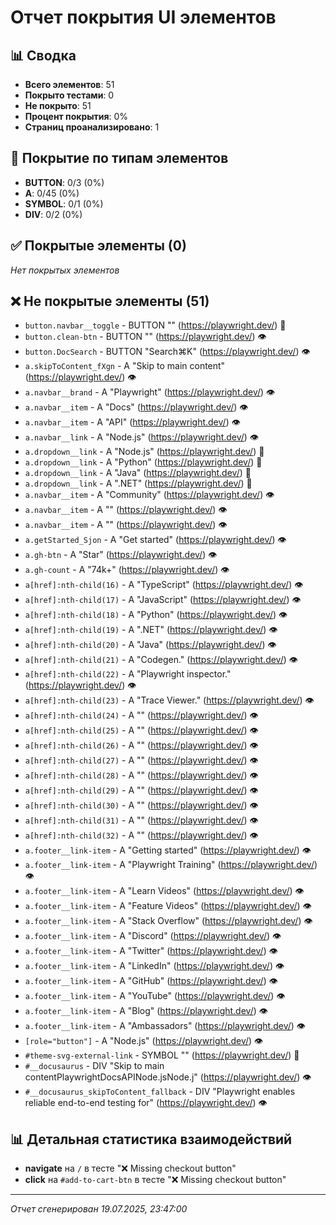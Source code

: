 # Отчет покрытия UI элементов

## 📊 Сводка

- **Всего элементов**: 51
- **Покрыто тестами**: 0
- **Не покрыто**: 51
- **Процент покрытия**: 0%
- **Страниц проанализировано**: 1

## 🎯 Покрытие по типам элементов

- **BUTTON**: 0/3 (0%)
- **A**: 0/45 (0%)
- **SYMBOL**: 0/1 (0%)
- **DIV**: 0/2 (0%)

## ✅ Покрытые элементы (0)




*Нет покрытых элементов*

## ❌ Не покрытые элементы (51)

- `button.navbar__toggle` - BUTTON "" (https://playwright.dev/) 🙈
- `button.clean-btn` - BUTTON "" (https://playwright.dev/) 👁️
- `button.DocSearch` - BUTTON "Search⌘K" (https://playwright.dev/) 👁️
- `a.skipToContent_fXgn` - A "Skip to main content" (https://playwright.dev/) 👁️
- `a.navbar__brand` - A "Playwright" (https://playwright.dev/) 👁️
- `a.navbar__item` - A "Docs" (https://playwright.dev/) 👁️
- `a.navbar__item` - A "API" (https://playwright.dev/) 👁️
- `a.navbar__link` - A "Node.js" (https://playwright.dev/) 👁️
- `a.dropdown__link` - A "Node.js" (https://playwright.dev/) 🙈
- `a.dropdown__link` - A "Python" (https://playwright.dev/) 🙈
- `a.dropdown__link` - A "Java" (https://playwright.dev/) 🙈
- `a.dropdown__link` - A ".NET" (https://playwright.dev/) 🙈
- `a.navbar__item` - A "Community" (https://playwright.dev/) 👁️
- `a.navbar__item` - A "" (https://playwright.dev/) 👁️
- `a.navbar__item` - A "" (https://playwright.dev/) 👁️
- `a.getStarted_Sjon` - A "Get started" (https://playwright.dev/) 👁️
- `a.gh-btn` - A "Star" (https://playwright.dev/) 👁️
- `a.gh-count` - A "74k+" (https://playwright.dev/) 👁️
- `a[href]:nth-child(16)` - A "TypeScript" (https://playwright.dev/) 👁️
- `a[href]:nth-child(17)` - A "JavaScript" (https://playwright.dev/) 👁️
- `a[href]:nth-child(18)` - A "Python" (https://playwright.dev/) 👁️
- `a[href]:nth-child(19)` - A ".NET" (https://playwright.dev/) 👁️
- `a[href]:nth-child(20)` - A "Java" (https://playwright.dev/) 👁️
- `a[href]:nth-child(21)` - A "Codegen." (https://playwright.dev/) 👁️
- `a[href]:nth-child(22)` - A "Playwright inspector." (https://playwright.dev/) 👁️
- `a[href]:nth-child(23)` - A "Trace Viewer." (https://playwright.dev/) 👁️
- `a[href]:nth-child(24)` - A "" (https://playwright.dev/) 👁️
- `a[href]:nth-child(25)` - A "" (https://playwright.dev/) 👁️
- `a[href]:nth-child(26)` - A "" (https://playwright.dev/) 👁️
- `a[href]:nth-child(27)` - A "" (https://playwright.dev/) 👁️
- `a[href]:nth-child(28)` - A "" (https://playwright.dev/) 👁️
- `a[href]:nth-child(29)` - A "" (https://playwright.dev/) 👁️
- `a[href]:nth-child(30)` - A "" (https://playwright.dev/) 👁️
- `a[href]:nth-child(31)` - A "" (https://playwright.dev/) 👁️
- `a[href]:nth-child(32)` - A "" (https://playwright.dev/) 👁️
- `a.footer__link-item` - A "Getting started" (https://playwright.dev/) 👁️
- `a.footer__link-item` - A "Playwright Training" (https://playwright.dev/) 👁️
- `a.footer__link-item` - A "Learn Videos" (https://playwright.dev/) 👁️
- `a.footer__link-item` - A "Feature Videos" (https://playwright.dev/) 👁️
- `a.footer__link-item` - A "Stack Overflow" (https://playwright.dev/) 👁️
- `a.footer__link-item` - A "Discord" (https://playwright.dev/) 👁️
- `a.footer__link-item` - A "Twitter" (https://playwright.dev/) 👁️
- `a.footer__link-item` - A "LinkedIn" (https://playwright.dev/) 👁️
- `a.footer__link-item` - A "GitHub" (https://playwright.dev/) 👁️
- `a.footer__link-item` - A "YouTube" (https://playwright.dev/) 👁️
- `a.footer__link-item` - A "Blog" (https://playwright.dev/) 👁️
- `a.footer__link-item` - A "Ambassadors" (https://playwright.dev/) 👁️
- `[role="button"]` - A "Node.js" (https://playwright.dev/) 👁️
- `#theme-svg-external-link` - SYMBOL "" (https://playwright.dev/) 🙈
- `#__docusaurus` - DIV "Skip to main contentPlaywrightDocsAPINode.jsNode.j" (https://playwright.dev/) 👁️
- `#__docusaurus_skipToContent_fallback` - DIV "Playwright enables reliable end-to-end testing for" (https://playwright.dev/) 👁️

## 📊 Детальная статистика взаимодействий

- **navigate** на `/` в тесте "❌ Missing checkout button"
- **click** на `#add-to-cart-btn` в тесте "❌ Missing checkout button"



---
*Отчет сгенерирован 19.07.2025, 23:47:00*
